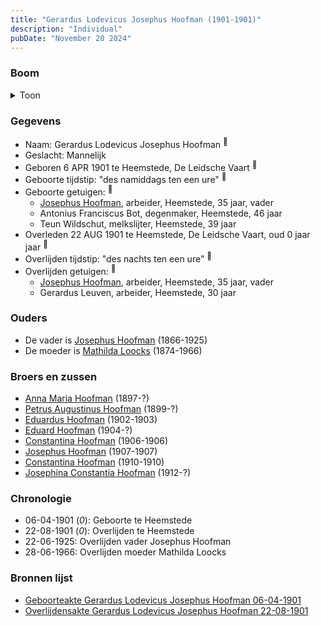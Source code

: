 ```yaml
---
title: "Gerardus Lodevicus Josephus Hoofman (1901-1901)"
description: "Individual"
pubDate: "November 20 2024"
---
```


### Boom
<details><summary>Toon</summary>

![test](https://www.plantuml.com/plantuml/svg/ZP9DJoCn38Rl-HKMFN2grCzPMbKL5BK5nBBLikoryanC9vfCKiKPgWhrlsFQ0Sg1NMwHuzT-xDVd7374ghIA2-FM6B245BDY5NpbzAMtFa0Cw5Y-o4ML6qsGcP1PEhofNCSjb5Ic5FWGuaY1VDokIHrLpImomxC2W8aFciAVt6I58-RHg4JZncFegfrIfx3Ojs9rK9pSUAPrNZ5SUVzOeZi1PBXkjLgTFa1ZsftrPnEf-_neoEeTZ8OffjjbwcEqD1n3fmSN3tDedoK9p0DYjJbAvQAoTebEBxFWcLClFA-Q3jmyt45x82rEkIco9t8vhaW0QwgV67DZDSAjzrd1Rr3jGK-WPfDfTzhz5rGVxgSBWVhHax5S96UOwHjWPpMO3FC5s6Yu8QsDMxsc3-3krrzfCqZsW3FPMjA3XZMhF6x9MhyHo9sgjzbirXcgdkGZK2ibiFzAr5kxEGKCMjovzPgUJ2QlhmmJ6Rnx_N_Z4hXO_9PHMssu8YhbglHtDjGvsFrP9dTrJaxBdRy0)
</details>

### Gegevens
- Naam: Gerardus Lodevicus Josephus Hoofman <sup><a href="../s00333/" style="text-decoration:none" title="Geboorteakte Gerardus Lodevicus Josephus Hoofman 06-04-1901">:link:</a></sup>
- Geslacht: Mannelijk
- Geboren 6 APR 1901 te Heemstede, De Leidsche Vaart <sup><a href="../s00333/" style="text-decoration:none" title="Geboorteakte Gerardus Lodevicus Josephus Hoofman 06-04-1901">:link:</a></sup>
- Geboorte tijdstip: "des namiddags ten een ure" <sup><a href="../s00333/" style="text-decoration:none" title="Geboorteakte Gerardus Lodevicus Josephus Hoofman 06-04-1901">:link:</a></sup>
- Geboorte getuigen: <sup><a href="../s00333/" style="text-decoration:none" title="Geboorteakte Gerardus Lodevicus Josephus Hoofman 06-04-1901">:link:</a></sup>
  - [Josephus Hoofman](../i00025/), arbeider, Heemstede, 35 jaar, vader
  - Antonius Franciscus Bot, degenmaker, Heemstede, 46 jaar
  - Teun Wildschut, melkslijter, Heemstede, 39 jaar
- Overleden 22 AUG 1901 te Heemstede, De Leidsche Vaart, oud 0 jaar jaar <sup><a href="../s00334/" style="text-decoration:none" title="Overlijdensakte Gerardus Lodevicus Josephus Hoofman 22-08-1901">:link:</a></sup>
- Overlijden tijdstip: "des nachts ten een ure" <sup><a href="../s00334/" style="text-decoration:none" title="Overlijdensakte Gerardus Lodevicus Josephus Hoofman 22-08-1901">:link:</a></sup>
- Overlijden getuigen: <sup><a href="../s00334/" style="text-decoration:none" title="Overlijdensakte Gerardus Lodevicus Josephus Hoofman 22-08-1901">:link:</a></sup>
  - [Josephus Hoofman](../i00025/), arbeider, Heemstede, 35 jaar, vader
  - Gerardus Leuven, arbeider, Heemstede, 30 jaar

### Ouders
- De vader is [Josephus Hoofman](../i00025/) (1866-1925)
- De moeder is [Mathilda Loocks](../i00194/) (1874-1966)

### Broers en zussen
- [Anna Maria Hoofman](../i00203/) (1897-?)
- [Petrus Augustinus Hoofman](../i00195/) (1899-?)
- [Eduardus Hoofman](../i00197/) (1902-1903)
- [Eduard Hoofman](../i00198/) (1904-?)
- [Constantina Hoofman](../i00199/) (1906-1906)
- [Josephus Hoofman](../i00200/) (1907-1907)
- [Constantina Hoofman](../i00201/) (1910-1910)
- [Josephina Constantia Hoofman](../i00202/) (1912-?)

### Chronologie
- 06-04-1901 (<i>0</i>): Geboorte te Heemstede
- 22-08-1901 (<i>0</i>): Overlijden te Heemstede
- 22-06-1925: Overlijden vader Josephus Hoofman
- 28-06-1966: Overlijden moeder Mathilda Loocks

### Bronnen lijst
- [Geboorteakte Gerardus Lodevicus Josephus Hoofman 06-04-1901](../s00333/)
- [Overlijdensakte Gerardus Lodevicus Josephus Hoofman 22-08-1901](../s00334/)